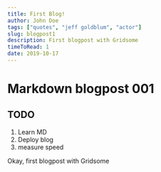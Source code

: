 ```yaml
---
title: First Blog!
author: John Doe
tags: ["quotes", "jeff goldblum", "actor"]
slug: blogpost1
description: First blogpost with Gridsome
timeToRead: 1
date: 2019-10-17
---
```



# Markdown blogpost 001

## TODO

1. Learn MD
2. Deploy blog
3. measure speed

Okay, first blogpost with Gridsome
        
        